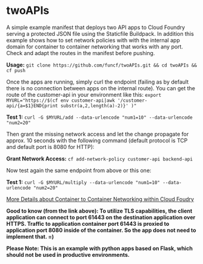 # twoAPIs

A simple example manifest that deploys two API apps to Cloud Foundry serving a protected JSON file using the Staticfile Buildpack.
In addition this example shows how to set network policies with with the internal app domain for container to container networking that works with any port.
Check and adapt the routes in the manifest before pushing.

**Usage:** `git clone https://github.com/funcf/twoAPIs.git && cd twoAPIs && cf push`

Once the apps are running, simply curl the endpoint (failing as by default there is no connection between apps on the internal route). You can get the route of the customer-api in your environment like this: 
`export MYURL="https://$(cf env customer-api|awk '/customer-api/{a=$1}END{print substr(a,2,length(a)-2)}'
)"`

**Test 1:** 
`curl -G $MYURL/add --data-urlencode "num1=10" --data-urlencode "num2=20"`

Then grant the missing network access and let the change propagate for approx. 10 seconds with the following command (default protocol is TCP and default port is 8080 for HTTP):

**Grant Network Access:** 
`cf add-network-policy customer-api backend-api`

Now test again the same endpoint from above or this one:

**Test 1:** 
`curl -G $MYURL/multiply --data-urlencode "num1=10" --data-urlencode "num2=20"`

[More Details about Container to Container Networking within Cloud Foudry](https://docs.cloudfoundry.org/concepts/understand-cf-networking.html)

**Good to know (from the link above): To utilize TLS capabilities, the client application can connect to port 61443 on the destination application over HTTPS. Traffic to application container port 61443 is proxied to application port 8080 inside of the container. So the app does not need to implement that. =)**

**Please Note: This is an example with python apps based on Flask, which should not be used in productive environments.**
